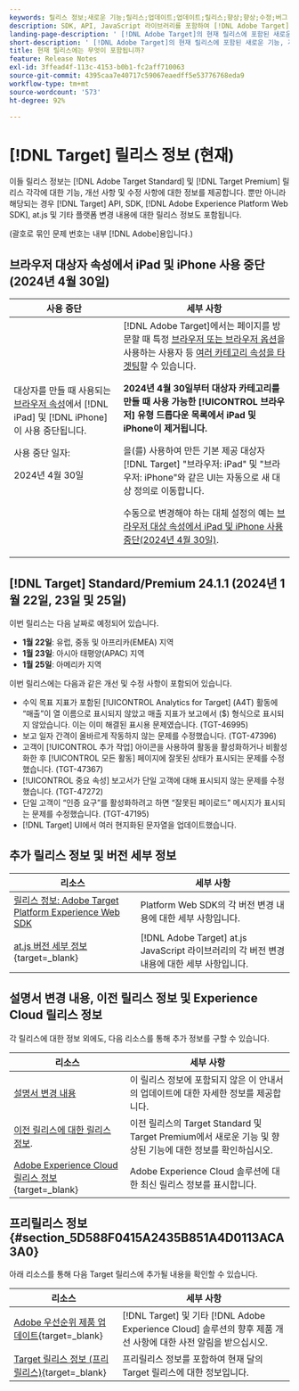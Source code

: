 ```yaml
---
keywords: 릴리스 정보;새로운 기능;릴리스;업데이트;업데이트;릴리스;향상;향상;수정;버그 수정;업데이트
description: SDK, API, JavaScript 라이브러리를 포함하여 [!DNL Adobe Target]의 현재 릴리스에 포함된 새로운 기능 및 개선, 수정 사항에 대해 알아봅니다.
landing-page-description: ' [!DNL Adobe Target]의 현재 릴리스에 포함된 새로운 기능, 개선 사항 및 수정 사항에 대해 알아봅니다.'
short-description: ' [!DNL Adobe Target]의 현재 릴리스에 포함된 새로운 기능, 개선 사항 및 수정 사항에 대해 알아봅니다.'
title: 현재 릴리스에는 무엇이 포함됩니까?
feature: Release Notes
exl-id: 3ffead4f-113c-4153-b0b1-fc2aff710063
source-git-commit: 4395caa7e40717c59067eaedff5e53776768eda9
workflow-type: tm+mt
source-wordcount: '573'
ht-degree: 92%

---
```


# [!DNL Target] 릴리스 정보 (현재)

이들 릴리스 정보는 [!DNL Adobe Target Standard] 및 [!DNL Target Premium] 릴리스 각각에 대한 기능, 개선 사항 및 수정 사항에 대한 정보를 제공합니다. 뿐만 아니라 해당되는 경우 [!DNL Target] API, SDK, [!DNL Adobe Experience Platform Web SDK], at.js 및 기타 플랫폼 변경 내용에 대한 릴리스 정보도 포함됩니다.

(괄호로 묶인 문제 번호는 내부 [!DNL Adobe]용입니다.)

## 브라우저 대상자 속성에서 iPad 및 iPhone 사용 중단(2024년 4월 30일)

| 사용 중단 | 세부 사항 |
|--- |--- |
| 대상자를 만들 때 사용되는 [브라우저 속성](/help/main/c-target/c-audiences/c-target-rules/browser.md)에서 [!DNL iPad] 및 [!DNL iPhone]이 사용 중단됩니다.<p>사용 중단 일자:<P>2024년 4월 30일 | [!DNL Adobe Target]에서는 페이지를 방문할 때 특정 [브라우저 또는 브라우저 옵션](/help/main/c-target/c-audiences/c-target-rules/browser.md)을 사용하는 사용자 등 [여러 카테고리 속성을 타겟팅](/help/main/c-target/c-audiences/c-target-rules/target-rules.md)할 수 있습니다.<P><B>2024년 4월 30일부터 대상자 카테고리를 만들 때 사용 가능한 [!UICONTROL 브라우저] 유형 드롭다운 목록에서 iPad 및 iPhone이 제거됩니다.</b><P>을(를) 사용하여 만든 기본 제공 대상자 [!DNL Target] &quot;브라우저: iPad&quot; 및 &quot;브라우저: iPhone&quot;와 같은 UI는 자동으로 새 대상 정의로 이동합니다.<p>수동으로 변경해야 하는 대체 설정의 예는 [브라우저 대상 속성에서 iPad 및 iPhone 사용 중단(2024년 4월 30일)](/help/main/c-target/c-audiences/c-target-rules/browser.md#deprecation). |

## [!DNL Target] Standard/Premium 24.1.1 (2024년 1월 22일, 23일 및 25일)

이번 릴리스는 다음 날짜로 예정되어 있습니다.

* **1월 22일**: 유럽, 중동 및 아프리카(EMEA) 지역
* **1월 23일**: 아시아 태평양(APAC) 지역
* **1월 25일**: 아메리카 지역

이번 릴리스에는 다음과 같은 개선 및 수정 사항이 포함되어 있습니다.

* 수익 목표 지표가 포함된 [!UICONTROL Analytics for Target] (A4T) 활동에 “매출”이 열 이름으로 표시되지 않았고 매출 지표가 보고에서 ($) 형식으로 표시되지 않았습니다. 이는 이미 해결된 표시용 문제였습니다. (TGT-46995)
* 보고 일자 간격이 올바르게 작동하지 않는 문제를 수정했습니다. (TGT-47396)
* 고객이 [!UICONTROL 추가 작업] 아이콘을 사용하여 활동을 활성화하거나 비활성화한 후 [!UICONTROL 모든 활동] 페이지에 잘못된 상태가 표시되는 문제를 수정했습니다. (TGT-47367)
* [!UICONTROL 중요 속성] 보고서가 단일 고객에 대해 표시되지 않는 문제를 수정했습니다. (TGT-47272)
* 단일 고객이 “인증 요구”를 활성화하려고 하면 “잘못된 페이로드” 메시지가 표시되는 문제를 수정했습니다. (TGT-47195)
* [!DNL Target] UI에서 여러 현지화된 문자열을 업데이트했습니다.

## 추가 릴리스 정보 및 버전 세부 정보

| 리소스 | 세부 사항 |
|--- |--- |
| [릴리스 정보: Adobe Target Platform Experience Web SDK](https://experienceleague.adobe.com/docs/experience-platform/edge/release-notes.html?lang=ko) | Platform Web SDK의 각 버전 변경 내용에 대한 세부 사항입니다. |
| [at.js 버전 세부 정보](https://experienceleague.adobe.com/docs/target-dev/developer/client-side/at-js-implementation/target-atjs-versions.html){target=_blank} | [!DNL Adobe Target] at.js JavaScript 라이브러리의 각 버전 변경 내용에 대한 세부 사항입니다. |

## 설명서 변경 내용, 이전 릴리스 정보 및 Experience Cloud 릴리스 정보

각 릴리스에 대한 정보 외에도, 다음 리소스를 통해 추가 정보를 구할 수 있습니다.

| 리소스 | 세부 사항 |
|--- |--- |
| [설명서 변경 내용](/help/main/r-release-notes/doc-change.md) | 이 릴리스 정보에 포함되지 않은 이 안내서의 업데이트에 대한 자세한 정보를 제공합니다. |
| [이전 릴리스에 대한 릴리스 정보](/help/main/r-release-notes/release-notes-for-previous-releases.md). | 이전 릴리스의 Target Standard 및 Target Premium에서 새로운 기능 및 향상된 기능에 대한 정보를 확인하십시오. |
| [Adobe Experience Cloud 릴리스 정보](https://experienceleague.adobe.com/docs/release-notes/experience-cloud/current.html?lang=ko-KR){target=_blank} | Adobe Experience Cloud 솔루션에 대한 최신 릴리스 정보를 표시합니다. |

## 프리릴리스 정보 {#section_5D588F0415A2435B851A4D0113ACA3A0}

아래 리소스를 통해 다음 Target 릴리스에 추가될 내용을 확인할 수 있습니다.

| 리소스 | 세부 사항 |
|--- |--- |
| [Adobe 우선순위 제품 업데이트](https://www.adobe.com/kr/subscription/priority-product-update.html){target=_blank} | [!DNL Target] 및 기타 [!DNL Adobe Experience Cloud] 솔루션의 향후 제품 개선 사항에 대한 사전 알림을 받으십시오. |
| [Target 릴리스 정보 (프리릴리스)](/help/main/r-release-notes/target-release-notes.md){target=_blank} | 프리릴리스 정보를 포함하여 현재 달의 Target 릴리스에 대한 정보입니다. |
